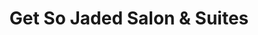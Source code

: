 ---
title: "Get So Jaded Salon & Suites"
url: /baltimore/get-so-jaded-salon-and-suites/
shop: hairdresser
---